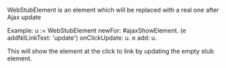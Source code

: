 WebStubElement is an element which will be replaced with a real one after Ajax update

Example:
	u := WebStubElement newFor: #ajaxShowElement.
	(e addNilLinkText: 'update') onClickUpdate: u.
	e add: u.
	
This will show the element at the click to link by updating the empty stub element.